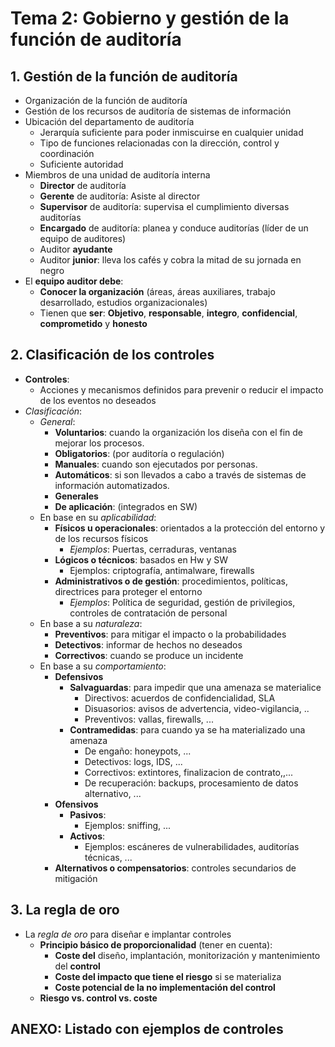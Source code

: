 # Tema 2: Gobierno y gestión de la función de auditoría

## 1. Gestión de la función de auditoría

- Organización de la función de auditoría
- Gestión de los recursos de auditoría de sistemas de información
- Ubicación del departamento de auditoría
    - Jerarquía suficiente para poder inmiscuirse en cualquier unidad
    - Tipo de funciones relacionadas con la dirección, control y coordinación
    - Suficiente autoridad
- Miembros de una unidad de auditoría interna
    - **Director** de auditoría
    - **Gerente** de auditoría: Asiste al director
    - **Supervisor** de auditoría: supervisa el cumplimiento diversas auditorías
    - **Encargado** de auditoría: planea y conduce auditorías (líder de un equipo de auditores)
    - Auditor **ayudante**
    - Auditor **junior**: lleva los cafés y cobra la mitad de su jornada en negro
- El **equipo auditor debe**:
    - **Conocer la organización** (áreas, áreas auxiliares, trabajo desarrollado, estudios organizacionales)
    - Tienen que **ser**:
        **Objetivo**, **responsable**, **integro**, **confidencial**, **comprometido** y **honesto**

## 2. Clasificación de los controles

- **Controles**:
    - Acciones y mecanismos definidos para prevenir o reducir el impacto de los eventos no deseados
- *Clasificación*:
    - *General*:
        - **Voluntarios**: cuando la organización los diseña con el fin de mejorar los procesos.
        - **Obligatorios**: (por auditoría o regulación)
        - **Manuales**: cuando son ejecutados por personas.
        - **Automáticos**: si son llevados a cabo a través de sistemas de información automatizados.
        - **Generales**
        - **De aplicación**: (integrados en SW)
    - En base en su *aplicabilidad*:
        - **Físicos u operacionales**: orientados a la protección del entorno y de los recursos físicos
            - *Ejemplos*: Puertas, cerraduras, ventanas
        - **Lógicos o técnicos**: basados en Hw y SW
            - Ejemplos: criptografía, antimalware, firewalls
        - **Administrativos o de gestión**: procedimientos, políticas, directrices para proteger el entorno
            - *Ejemplos*: Política de seguridad, gestión de privilegios, controles de contratación de personal
    - En base a su *naturaleza*:
        - **Preventivos**: para mitigar el impacto o la probabilidades
        - **Detectivos**: informar de hechos no deseados
        - **Correctivos**: cuando se produce un incidente
    - En base a su *comportamiento*:
        - **Defensivos**
            - **Salvaguardas**: para impedir que una amenaza se materialice
                - Directivos: acuerdos de confidencialidad, SLA
                - Disuasorios: avisos de advertencia, video-vigilancia, ..
                - Preventivos: vallas, firewalls, ...
            - **Contramedidas**: para cuando ya se ha materializado una amenaza
                - De engaño: honeypots, ...
                - Detectivos: logs, IDS, ...
                - Correctivos: extintores, finalizacion de contrato,,...
                - De recuperación: backups, procesamiento de datos alternativo, ...
        - **Ofensivos**
            - **Pasivos**:
                - Ejemplos: sniffing, ...
            - **Activos**:
                - Ejemplos: escáneres de vulnerabilidades, auditorías técnicas, ...
        - **Alternativos o compensatorios**: controles secundarios de mitigación

## 3. La regla de oro

- La *regla de oro* para diseñar e implantar controles
    - **Principio básico de proporcionalidad** (tener en cuenta):
        - **Coste del** diseño, implantación, monitorización y mantenimiento del **control**
        - **Coste del impacto que tiene el riesgo** si se materializa
        - **Coste potencial de la no implementación del control**
    - **Riesgo vs. control vs. coste**

## ANEXO: Listado con ejemplos de controles
